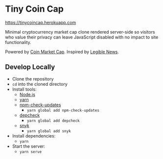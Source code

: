 # Tiny Coin Cap

https://tinycoincap.herokuapp.com

Minimal cryptocurrency market cap clone rendered server-side so visitors who value their privacy can leave JavaScript disabled with no impact to site functionality.

Powered by [Coin Market Cap](https://coinmarketcap.com/api/). Inspired by [Legible News](https://legiblenews.com/).

## Develop Locally
* Clone the repository
* `cd` into the cloned directory
* Install tools:
	* [Node.js](https://nodejs.org/en/)
	* [yarn](https://yarnpkg.com/en/)
	* [npm-check-updates](https://github.com/tjunnone/npm-check-updates)
		* `yarn global add npm-check-updates`
	* [depcheck](https://www.npmjs.com/package/depcheck)
		* `yarn global add depcheck`
	* [snyk](https://snyk.io)
		* `yarn global add snyk`
* Install dependencies: 
	* `yarn`
* Start the server:
  * `yarn serve`